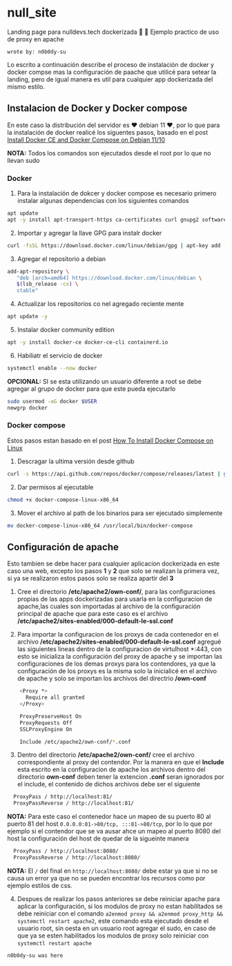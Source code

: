 # null_site

Landing page para nulldevs.tech dockerizada :whale: :whale2:
Ejemplo practico de uso de proxy en apache

`wrote by: n0b0dy-su`

Lo escrito a continuación describe el proceso de instalación de docker y 
docker compse mas la configuración de paache que utilicé para setear la 
landing, pero de igual manera es util para cualquier app dockerizada del 
mismo estilo.

## Instalacion de Docker y Docker compose

En este caso la distribución del servidor es :heart: debian 11 :heart:, por lo
que para la instalación de docker realicé los siguentes pasos, basado en 
el post [Install Docker CE and Docker Compose on Debian 11/10](https://computingforgeeks.com/install-docker-and-docker-compose-on-debian/) 

**NOTA:** Todos los comandos son ejecutados desde el root por lo que no llevan 
sudo

### Docker

1. Para la instalación de dokcer y docker compose es necesario primero instalar
algunas dependencias con los siguientes comandos
```bash
apt update
apt -y install apt-transport-https ca-certificates curl gnupg2 software-properties-common
```

2. Importar y agregar la llave GPG para instalr docker
```bash
curl -fsSL https://download.docker.com/linux/debian/gpg | apt-key add -
```

3. Agregar el repositorio a debian
```bash
add-apt-repository \
   "deb [arch=amd64] https://download.docker.com/linux/debian \
   $(lsb_release -cs) \
   stable"
```

4. Actualizar los repositorios co nel agregado reciente mente
```bash
apt update -y
```

5. Instalar docker community edition
```bash
apt -y install docker-ce docker-ce-cli containerd.io
```

6. Habiliatr el servicio de docker
```bash
systemctl enable --now docker
```

**OPCIONAL:** SI se esta utilizando un usuario diferente a root se debe agregar
al grupo de docker para que este pueda ejecutarlo

```bash
sudo usermod -aG docker $USER
newgrp docker
```

### Docker compose

Estos pasos estan basado en el post [How To Install Docker Compose on Linux](https://computingforgeeks.com/how-to-install-latest-docker-compose-on-linux/)

1. Descragar la ultima versión desde github
```bash
curl -s https://api.github.com/repos/docker/compose/releases/latest | grep browser_download_url  | grep docker-compose-linux-x86_64 | cut -d '"' -f 4 | wget -qi -
```

2. Dar permisos al ejecutable
```bash
chmod +x docker-compose-linux-x86_64
```

3. Mover el archivo al path de los binarios para ser ejecutado simplemente 
```bash
mv docker-compose-linux-x86_64 /usr/local/bin/docker-compose
```

## Configuración de apache

Esto tambien se debe hacer para cualquier aplicacion dockerizada en este caso 
una web, excepto los pasos **1** y **2** que solo se realizan la primera vez,
si ya se realizaron estos pasos solo se realiza apartir del **3**

1. Cree el directorio **/etc/apache2/own-conf/**, para las configuraciones 
propias de las apps dockerizadas para usarla en la configuracion de apache,las
cuales son importadas al archivo de la configuración principal de apache que 
para este caso es el archivo **/etc/apache2/sites-enabled/000-default-le-ssl.conf**

2. Para importar la configuracion de los proxys de cada contenedor en el 
archivo **/etc/apache2/sites-enabled/000-default-le-ssl.conf** agregué las
siguientes lineas dentro de la configuracion de virtulhost *:443, con esto
se inicializa la configuración del proxy de apache y se importan las 
configuraciones de los demas proxys para los contendores, ya que la 
configuración de los proxys es la misma solo la inicialicé en el archivo de 
apache y solo se importan los archivos del directrio **/own-conf**

```bash
	<Proxy *>
      Require all granted
    </Proxy>

	ProxyPreserveHost On
	ProxyRequests Off	
    SSLProxyEngine On

    Include /etc/apache2/own-conf/*.conf
```

3. Dentro del directorio **/etc/apache2/own-conf/** cree el archivo 
correspondiente al proxy del contendor. Por la manera en que el **Include** 
esta escrito en la configuracion de apache los archivos dentro del directorio 
**own-conf** deben tener la extencion **.conf**  seran ignorados por el include,
el contenido de dichos archivos debe ser el siguiente

```bash
  ProxyPass / http://localhost:81/
  ProxyPassReverse / http://localhost:81/
```

**NOTA:** Para este caso el contenedor hace un mapeo de su puerto 80 al puerto 
81 del host `0.0.0.0:81->80/tcp, :::81->80/tcp`, por lo lo que por ejemplo si 
el contendor que se va ausar ahce un mapeo al puerto 8080 del host la 
configuración del host de quedar de la sigueinte manera

```bash
  ProxyPass / http://localhost:8080/
  ProxyPassReverse / http://localhost:8080/
```

**NOTA:** El `/` del final en `http://localhost:8080/` debe estar ya que si no
se causa un error ya que no se pueden encontrar los recursos como por ejemplo 
estilos de css.

4. Despues de realizar los pasos anteriores se debe reiniciar apache para
aplicar la configuración, si los modulos de proxy no estan habilitados se debe
reiniciar con el comando 
`a2enmod proxy && a2enmod proxy_http && systemctl restart apache2`, este 
comando esta ejecutado desde el usuario root, sin oesta en un usuario root
agregar el sudo, en caso de que ya se esten habilitados los modulos de proxy 
solo reiniciar con `systemctl restart apache`

`n0b0dy-su was here`
